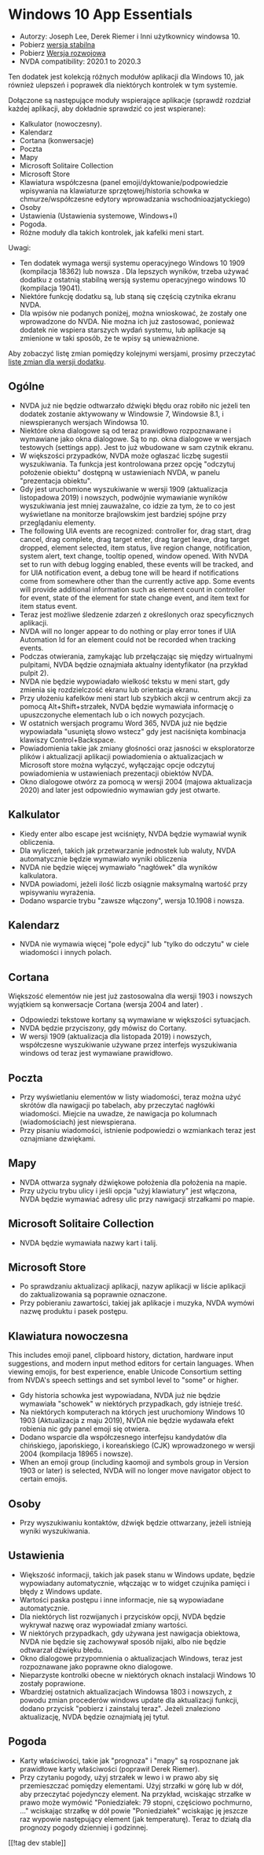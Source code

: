 # Windows 10 App Essentials #

* Autorzy: Joseph Lee, Derek Riemer i Inni użytkownicy windowsa 10.
* Pobierz [wersja stabilna][1]
* Pobierz [Wersja rozwojowa][2]
* NVDA compatibility: 2020.1 to 2020.3

Ten dodatek jest kolekcją różnych modułów aplikacji dla Windows 10, jak
również ulepszeń i poprawek dla niektórych kontrolek w tym systemie.

Dołączone są następujące moduły wspierające aplikacje (sprawdź rozdział
każdej aplikacji, aby dokładnie sprawdzić co jest wspierane):

* Kalkulator (nowoczesny).
* Kalendarz
* Cortana (konwersacje)
* Poczta
* Mapy
* Microsoft Solitaire Collection
* Microsoft Store
* Klawiatura współczesna (panel emoji/dyktowanie/podpowiedzie wpisywania na
  klawiaturze sprzętowej/historia schowka w chmurze/współczesne edytory
  wprowadzania wschodnioazjatyckiego)
* Osoby
* Ustawienia (Ustawienia systemowe, Windows+I)
* Pogoda.
* Różne moduły dla takich kontrolek, jak kafelki meni start.

Uwagi:

* Ten dodatek wymaga wersji systemu operacyjnego Windows 10 1909 (kompilacja
  18362) lub nowsza . Dla lepszych wyników, trzeba używać dodatku z ostatnią
  stabilną wersją systemu operacyjnego windows 10 (kompilacja 19041).
* Niektóre funkcję dodatku są, lub staną się częścią czytnika ekranu NVDA.
* Dla wpisów nie podanych poniżej, można wnioskować, że zostały one
  wprowadzone do NVDA. Nie można ich już zastosować, ponieważ dodatek nie
  wspiera starszych wydań systemu, lub aplikacje są zmienione w taki sposób,
  że te wpisy są unieważnione.

Aby zobaczyć listę zmian pomiędzy kolejnymi wersjami, prosimy przeczytać
[listę zmian dla wersji dodatku][3].

## Ogólne

* NVDA już nie będzie odtwarzało dźwięki błędu oraz robiło nic jeżeli ten
  dodatek zostanie aktywowany w Windowsie 7, Windowsie 8.1, i niewspieranych
  wersjach Windowsa 10.
* Niektóre okna dialogowe są od teraz prawidłowo rozpoznawane i wymawiane
  jako okna dialogowe. Są to np. okna dialogowe w wersjach testowych
  (settings app). Jest to już wbudowane w sam czytnik ekranu.
* W większości przypadków, NVDA może ogłaszać liczbę sugestii
  wyszukiwania. Ta funkcja jest kontrolowana przez opcję "odczytuj położenie
  obiektu" dostępną w ustawieniach NVDA, w panelu "prezentacja obiektu".
* Gdy jest uruchomione wyszukiwanie w wersji 1909 (aktualizacja listopadowa
  2019) i nowszych, podwójnie wymawianie wyników wyszukiwania jest mniej
  zauważalne, co idzie za tym, że to co jest wyświetlane na monitorze
  brajlowskim jest bardziej spójne przy przeglądaniu elementy.
* The following UIA events are recognized: controller for, drag start, drag
  cancel, drag complete, drag target enter, drag target leave, drag target
  dropped, element selected, item status, live region change, notification,
  system alert, text change, tooltip opened, window opened. With NVDA set to
  run with debug logging enabled, these events will be tracked, and for UIA
  notification event, a debug tone will be heard if notifications come from
  somewhere other than the currently active app. Some events will provide
  additional information such as element count in controller for event,
  state of the element for state change event, and item text for item status
  event.
* Teraz jest możliwe śledzenie zdarzeń z określonych oraz specyficznych
  aplikacji.
* NVDA will no longer appear to do nothing or play error tones if UIA
  Automation Id for an element could not be recorded when tracking events.
* Podczas otwierania, zamykając lub przełączając się między wirtualnymi
  pulpitami, NVDA będzie oznajmiała aktualny identyfikator (na przykład
  pulpit 2).
* NVDA nie będzie wypowiadało wielkość tekstu w meni start, gdy zmienia się
  rozdzielczość ekranu lub orientacja ekranu.
* Przy ułożeniu kafelków meni start lub szybkich akcji w centrum akcji za
  pomocą Alt+Shift+strzałek, NVDA będzie wymawiała informację o
  upuszczonyche elementach lub o ich nowych pozycjach.
* W ostatnich wersjach programu Word 365, NVDA już nie będzie wypowiadała
  "usuniętą słowo wstecz" gdy jest naciśnięta kombinacja klawiszy
  Control+Backspace.
* Powiadomienia takie jak zmiany głośności oraz jasności w eksploratorze
  plików i aktualizacji aplikacji powiadomienia o aktualizacjach w Microsoft
  store można wyłączyć, wyłączając opcje odczytuj powiadomienia w
  ustawieniach prezentacji obiektów NVDA.
* Okno dialogowe otwórz za pomocą w wersji 2004 (majowa aktualizacja 2020)
  and later jest odpowiednio wymawian gdy jest otwarte.

## Kalkulator

* Kiedy enter albo escape jest wciśnięty, NVDA będzie wymawiał wynik
  obliczenia.
* Dla wyliczeń, takich jak przetwarzanie jednostek lub waluty, NVDA
  automatycznie będzie wymawiało wyniki obliczenia
* NVDA nie będzie więcej wymawiało "nagłówek" dla wyników kalkulatora.
* NVDA powiadomi, jeżeli ilość liczb osiągnie maksymalną wartość przy
  wpisywaniu wyrażenia.
* Dodano wsparcie trybu  "zawsze włączony", wersja 10.1908 i nowsza.

## Kalendarz

* NVDA nie wymawia więcej "pole edycji" lub "tylko do odczytu" w ciele
  wiadomości i innych polach.

## Cortana

Większość elementów nie jest już zastosowalna dla wersji 1903 i nowszych
wyjątkiem są konwersacje Cortana (wersja 2004 and later) .

* Odpowiedzi tekstowe kortany są wymawiane w większości sytuacjach.
* NVDA będzie przyciszony, gdy mówisz do Cortany.
* W wersji 1909 (aktualizacja dla listopada 2019) i nowszych, współczesne
  wyszukiwanie używane przez interfejs wyszukiwania windows od teraz jest
  wymawiane prawidłowo.

## Poczta

* Przy wyświetlaniu elementów w listy wiadomości, teraz można użyć skrótów
  dla nawigacji po tabelach, aby przeczytać nagłówki wiadomości. Miejcie na
  uwadze, że nawigacja po kolumnach (wiadomościach) jest niewspierana.
* Przy pisaniu wiadomości, istnienie podpowiedzi o wzmiankach teraz jest
  oznajmiane dzwiękami.

## Mapy

* NVDA ottwarza sygnały dźwiękowe położenia dla położenia na mapie.
* Przy użyciu trybu ulicy i jeśli opcja "użyj klawiatury" jest włączona,
  NVDA będzie wymawiać adresy ulic przy nawigacji strzałkami po mapie.

## Microsoft Solitaire Collection

* NVDA będzie wymawiała nazwy kart i talij.

## Microsoft Store

* Po sprawdzaniu aktualizacji aplikacji, nazyw aplikacji w liście aplikacji
  do zaktualizowania są poprawnie oznaczone.
* Przy pobieraniu zawartości, takiej jak aplikacje i muzyka, NVDA wymówi
  nazwę produktu i pasek postępu.

## Klawiatura nowoczesna

This includes emoji panel, clipboard history, dictation, hardware input
suggestions, and modern input method editors for certain languages. When
viewing emojis, for best experience, enable Unicode Consortium setting from
NVDA's speech settings and set symbol level to "some" or higher.

* Gdy historia schowka jest wypowiadana, NVDA już nie będzie wymawiała
  "schowek" w niektórych przypadkach, gdy istnieje treść.
* Na niektórych komputerach na których jest uruchomiony Windows 10  1903
  (Aktualizacja z maju 2019), NVDA nie będzie wydawała efekt robienia nic
  gdy panel emoji się otwiera.
* Dodano wsparcie dla współczesnego interfejsu kandydatów dla chińskiego,
  japońskiego, i koreańskiego (CJK) wprowadzonego w wersji 2004 (kompilacja
  18965 i nowsze).
* When an emoji group (including kaomoji and symbols group in Version 1903
  or later) is selected, NVDA will no longer move navigator object to
  certain emojis.

## Osoby

* Przy wyszukiwaniu kontaktów, dźwięk będzie ottwarzany, jeżeli istnieją
  wyniki wyszukiwania.

## Ustawienia

* Większość informacji, takich jak pasek stanu w Windows update, będzie
  wypowiadany automatycznie, włączając w to widget czujnika pamięci i błędy
  z Windows update.
* Wartości paska postępu i inne informacje, nie są wypowiadane
  automatycznie.
* Dla niektórych list rozwijanych i przycisków opcji, NVDA będzie wykrywał
  nazwę oraz wypowiadał zmiany wartości. 
* W niektórych przypadkach, gdy używana jest nawigacja obiektowa, NVDA nie
  będzie się zachowywał  sposób nijaki, albo nie będzie odtwarzał dźwięku
  błedu.
* Okno dialogowe przypomnienia o aktualizacjach Windows, teraz jest
  rozpoznawane jako poprawne okno dialogowe.
* Nieparzyste kontrolki obecne w niektórych oknach instalacji Windows 10
  zostały poprawione.
* Wbardziej ostatnich aktualizacjach Windowsa  1803 i nowszych, z powodu
  zmian procederów windows update dla aktualizacji funkcji, dodano przycisk
  "pobierz i zainstaluj teraz". Jeżeli znaleziono aktualizację, NVDA będzie
  oznajmiałą jej tytuł.

## Pogoda

* Karty właściwości, takie jak "prognoza" i "mapy" są rospoznane jak
  prawidłowe karty właściwości (poprawił Derek Riemer).
* Przy czytaniu pogody, użyj strzałek w lewo i w prawo aby się przemieszczać
  pomiędzy elementami. Użyj strzałki w górę lub w dół, aby przeczytać
  pojedynczy element. Na przykład, wciskając strzałke w prawo może wymówić
  "Poniedziałek: 79 stopni, częściowo pochmurno, ..." wciskając strzałkę w
  dół powie "Poniedziałek" wciskając ję jeszcze raz wypowie następujący
  element (jak temperaturę). Teraz to działą dla prognozy pogody dzienniej i
  godzinnej.

[[!tag dev stable]]

[1]: https://addons.nvda-project.org/files/get.php?file=w10

[2]: https://addons.nvda-project.org/files/get.php?file=w10-dev

[3]: https://github.com/josephsl/wintenapps/wiki/w10changelog
